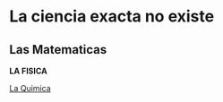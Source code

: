 # La ciencia exacta no existe
## Las Matematicas

**LA FISICA**

[La Quimica](https://tutorialmarkdown.com)